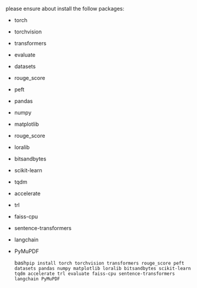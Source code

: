 please ensure about install the follow packages:

- torch
- torchvision
- transformers
- evaluate
- datasets
- rouge_score
- peft
- pandas
- numpy
- matplotlib
- rouge_score
- loralib
- bitsandbytes
- scikit-learn
- tqdm
- accelerate
- trl
- faiss-cpu
- sentence-transformers
- langchain
- PyMuPDF

  bash`pip install torch torchvision transformers rouge_score peft datasets pandas numpy matplotlib loralib bitsandbytes scikit-learn tqdm accelerate trl evaluate faiss-cpu sentence-transformers langchain PyMuPDF`
